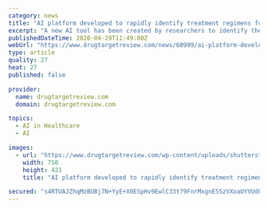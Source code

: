 ```yaml
---
category: news
title: "AI platform developed to rapidly identify treatment regimens for infections, including COVID-19"
excerpt: "A new AI tool has been created by researchers to identify the best treatment courses and doses for bacterial or viral infections, such as COVID-19."
publishedDateTime: 2020-04-29T11:49:00Z
webUrl: "https://www.drugtargetreview.com/news/60999/ai-platform-developed-to-rapidly-identify-treatment-regimens-for-infections-including-covid-19/"
type: article
quality: 27
heat: 27
published: false

provider:
  name: drugtargetreview.com
  domain: drugtargetreview.com

topics:
  - AI in Healthcare
  - AI

images:
  - url: "https://www.drugtargetreview.com/wp-content/uploads/shutterstock_13559730471-scaled-e1588153509664.jpg"
    width: 750
    height: 421
    title: "AI platform developed to rapidly identify treatment regimens for infections, including COVID-19"

secured: "s4RTUAJZhqMzBUBj7N+YyE+X0ESpHv9EwlC33t79FnrMxgnE5SzVXoaUYVUd0KpnlL++bq/SDncm1sH8mqLGdZ7YpVZIDLtq/8qLWT5dV16dN/q8cst3FEZsaxaHSHzMl27XEaCKVhkWcbNWh7bsWmPMxDiysToJhxvELwt61q0K5gQX+L0quvXm3o6ytwp3VSx7c1PpuZIsEEZuc9adL6Fg14SKZE2EfdrRBddFOBJcARo779krE9kCWfIHsUEO6USlAYrZeWQHtzQShxMf+IVPKYDT/SUkKTaEsAzPOUXtxrzp1cwz2f+UDa7rXysQ;b5PqrOiB5EzBR14xwckX6g=="
---
```


